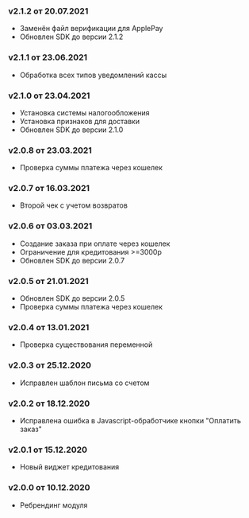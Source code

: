### v2.1.2 от 20.07.2021
* Заменён файл верификации для ApplePay
* Обновлен SDK до версии 2.1.2

### v2.1.1 от 23.06.2021
* Обработка всех типов уведомлений кассы

### v2.1.0 от 23.04.2021
* Установка системы налогообложения
* Установка признаков для доставки
* Обновлен SDK до версии 2.1.0

### v2.0.8 от 23.03.2021
* Проверка суммы платежа через кошелек

### v2.0.7 от 16.03.2021
* Второй чек с учетом возвратов

### v2.0.6 от 03.03.2021
* Создание заказа при оплате через кошелек
* Ограничение для кредитования >=3000р
* Обновлен SDK до версии 2.0.7

### v2.0.5 от 21.01.2021
* Обновлен SDK до версии 2.0.5
* Проверка суммы платежа через кошелек

### v2.0.4 от 13.01.2021
* Проверка существования переменной

### v2.0.3 от 25.12.2020
* Исправлен шаблон письма со счетом

### v2.0.2 от 18.12.2020
* Исправлена ошибка в Javascript-обработчике кнопки "Оплатить заказ"

### v2.0.1 от 15.12.2020
* Новый виджет кредитования

### v2.0.0 от 10.12.2020
* Ребрендинг модуля
